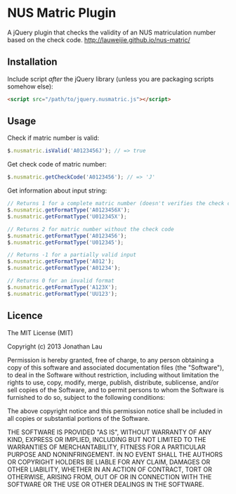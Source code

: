 NUS Matric Plugin
==========

A jQuery plugin that checks the validity of an NUS matriculation number based on the check code.
http://lauweijie.github.io/nus-matric/

## Installation

Include script *after* the jQuery library (unless you are packaging scripts somehow else):

```html
<script src="/path/to/jquery.nusmatric.js"></script>
```

## Usage

Check if matric number is valid:

```javascript
$.nusmatric.isValid('A0123456J'); // => true
```

Get check code of matric number: 

```javascript
$.nusmatric.getCheckCode('A0123456'); // => 'J'
```

Get information about input string:

```javascript
// Returns 1 for a complete matric number (doesn't verifies the check code)
$.nusmatric.getFormatType('A0123456X');
$.nusmatric.getFormatType('U012345X');

// Returns 2 for matric number without the check code
$.nusmatric.getFormatType('A0123456');
$.nusmatric.getFormatType('U012345');

// Returns -1 for a partially valid input
$.nusmatric.getFormatType('A012');
$.nusmatric.getFormatType('A01234');

// Returns 0 for an invalid format
$.nusmatric.getFormatType('A123X');
$.nusmatric.getFormatType('UU123');
```

## Licence

The MIT License (MIT)

Copyright (c) 2013 Jonathan Lau

Permission is hereby granted, free of charge, to any person obtaining a copy
of this software and associated documentation files (the "Software"), to deal
in the Software without restriction, including without limitation the rights
to use, copy, modify, merge, publish, distribute, sublicense, and/or sell
copies of the Software, and to permit persons to whom the Software is
furnished to do so, subject to the following conditions:

The above copyright notice and this permission notice shall be included in all
copies or substantial portions of the Software.

THE SOFTWARE IS PROVIDED "AS IS", WITHOUT WARRANTY OF ANY KIND, EXPRESS OR
IMPLIED, INCLUDING BUT NOT LIMITED TO THE WARRANTIES OF MERCHANTABILITY,
FITNESS FOR A PARTICULAR PURPOSE AND NONINFRINGEMENT. IN NO EVENT SHALL THE
AUTHORS OR COPYRIGHT HOLDERS BE LIABLE FOR ANY CLAIM, DAMAGES OR OTHER
LIABILITY, WHETHER IN AN ACTION OF CONTRACT, TORT OR OTHERWISE, ARISING FROM,
OUT OF OR IN CONNECTION WITH THE SOFTWARE OR THE USE OR OTHER DEALINGS IN THE
SOFTWARE.